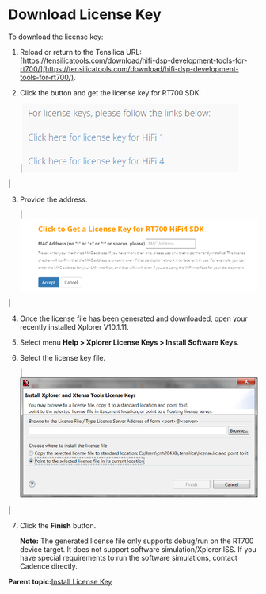 # Download License Key

To download the license key:

1.  Reload or return to the Tensilica URL: [https://tensilicatools.com/download/hifi-dsp-development-tools-for-rt700/](https://tensilicatools.com/download/hifi-dsp-development-tools-for-rt700/).

2.  Click the button and get the license key for RT700 SDK.

    |![](../images/image5.png "Get a license key for RT700 SDK")

|

3.  Provide the address.

    |![](../images/image6.png "Provide the address")

|

4.  Once the license file has been generated and downloaded, open your recently installed Xplorer V10.1.11.
5.  Select menu **Help \> Xplorer License Keys \> Install Software Keys**.
6.  Select the license key file.

    |![](../images/image7.png "Select the license key")

|

7.  Click the **Finish** button.

    **Note:** The generated license file only supports debug/run on the RT700 device target. It does not support software simulation/Xplorer ISS. If you have special requirements to run the software simulations, contact Cadence directly.


**Parent topic:**[Install License Key](../topics/install_license_key.md)

